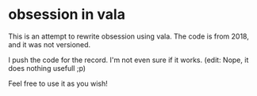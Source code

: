 # obsession in vala

This is an attempt to rewrite obsession using vala. The code is from 2018, and it was not versioned.

I push the code for the record. I'm not even sure if it works. (edit: Nope, it does nothing usefull ;p)

Feel free to use it as you wish!
